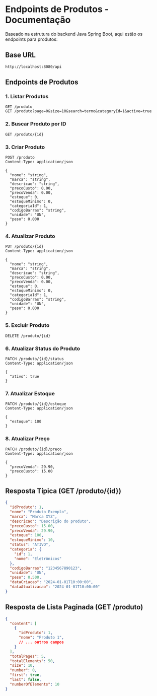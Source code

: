 # Endpoints de Produtos - Documentação

Baseado na estrutura do backend Java Spring Boot, aqui estão os endpoints para produtos:

## Base URL
`http://localhost:8080/api`

## Endpoints de Produtos

### 1. Listar Produtos
```
GET /produto
GET /produto?page=0&size=10&search=termo&categoryId=1&active=true
```

### 2. Buscar Produto por ID
```
GET /produto/{id}
```

### 3. Criar Produto
```
POST /produto
Content-Type: application/json

{
  "nome": "string",
  "marca": "string", 
  "descricao": "string",
  "precoCusto": 0.00,
  "precoVenda": 0.00,
  "estoque": 0,
  "estoqueMinimo": 0,
  "categoriaId": 1,
  "codigoBarras": "string",
  "unidade": "UN",
  "peso": 0.000
}
```

### 4. Atualizar Produto
```
PUT /produto/{id}
Content-Type: application/json

{
  "nome": "string",
  "marca": "string", 
  "descricao": "string",
  "precoCusto": 0.00,
  "precoVenda": 0.00,
  "estoque": 0,
  "estoqueMinimo": 0,
  "categoriaId": 1,
  "codigoBarras": "string",
  "unidade": "UN",
  "peso": 0.000
}
```

### 5. Excluir Produto  
```
DELETE /produto/{id}
```

### 6. Atualizar Status do Produto
```
PATCH /produto/{id}/status
Content-Type: application/json

{
  "ativo": true
}
```

### 7. Atualizar Estoque
```
PATCH /produto/{id}/estoque  
Content-Type: application/json

{
  "estoque": 100
}
```

### 8. Atualizar Preço
```
PATCH /produto/{id}/preco
Content-Type: application/json

{
  "precoVenda": 29.90,
  "precoCusto": 15.00
}
```

## Resposta Típica (GET /produto/{id})
```json
{
  "idProduto": 1,
  "nome": "Produto Exemplo", 
  "marca": "Marca XYZ",
  "descricao": "Descrição do produto",
  "precoCusto": 15.00,
  "precoVenda": 29.90,
  "estoque": 100,
  "estoqueMinimo": 10,
  "status": "ATIVO",
  "categoria": {
    "id": 1,
    "nome": "Eletrônicos"
  },
  "codigoBarras": "1234567890123",
  "unidade": "UN", 
  "peso": 0.500,
  "dataCriacao": "2024-01-01T10:00:00",
  "dataAtualizacao": "2024-01-01T10:00:00"
}
```

## Resposta de Lista Paginada (GET /produto)
```json
{
  "content": [
    {
      "idProduto": 1,
      "nome": "Produto 1",
      // ... outros campos
    }
  ],
  "totalPages": 5,
  "totalElements": 50,
  "size": 10,
  "number": 0,
  "first": true,
  "last": false,
  "numberOfElements": 10
}
```